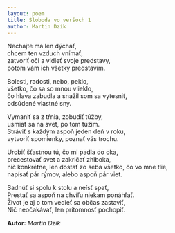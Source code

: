 ```yaml
---
layout: poem
title: Sloboda vo veršoch 1
author: Martin Dzik
---
```


Nechajte ma len dýchať,  
chcem ten vzduch vnímať,  
zatvoriť oči a vidieť svoje predstavy,  
potom vám ich všetky predstavím.

Bolesti, radosti, nebo, peklo,  
všetko, čo sa so mnou vlieklo,  
čo hlava zabudla a snažil som sa vytesniť,  
odsúdené vlastné sny.

Vymaniť sa z tŕnia, zobudiť túžby,  
usmiať sa na svet, po tom túžim.  
Stráviť s každým aspoň jeden deň v roku,  
vytvoriť spomienky, poznať vás trochu.

Urobiť šťastnou tú, čo mi padla do oka,  
precestovať svet a zakričať zhlboka,  
nič konkrétne, len dostať zo seba všetko, čo vo mne tlie,  
napísať pár rýmov, alebo aspoň pár viet.

Sadnúť si spolu k stolu a neísť spať,  
Prestať sa aspoň na chvíľu niekam ponáhľať.  
Život je aj o tom vedieť sa občas zastaviť,  
Nič neočakávať, len prítomnosť pochopiť.

**Autor:** _Martin Dzik_
